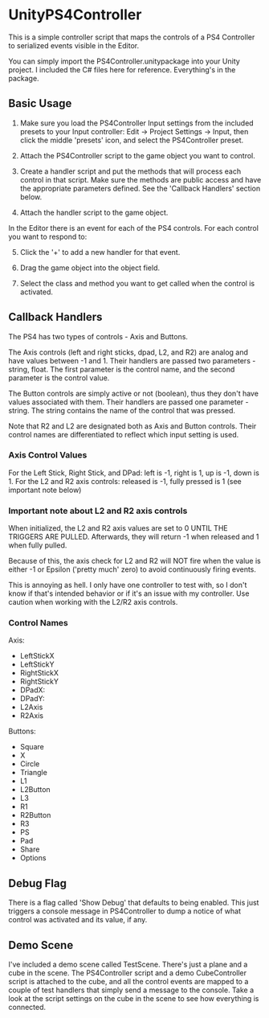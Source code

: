 # UnityPS4Controller
This is a simple controller script that maps the controls of a PS4 Controller to serialized events visible in the Editor.

You can simply import the PS4Controller.unitypackage into your Unity project. I included the C# files here for reference. Everything's in the package.

## Basic Usage
1. Make sure you load the PS4Controller Input settings from the included presets to your Input controller: Edit -> Project Settings -> Input, then click the middle 'presets' icon, and select the PS4Controller preset. 

2. Attach the PS4Controller script to the game object you want to control. 

3. Create a handler script and put the methods that will process each control in that script. Make sure the methods are public access and have the appropriate parameters defined. See the 'Callback Handlers' section below.

4. Attach the handler script to the game object.

In the Editor there is an event for each of the PS4 controls. For each control you want to respond to:

5. Click the '+' to add a new handler for that event. 

6. Drag the game object into the object field.

7. Select the class and method you want to get called when the control is activated.

## Callback Handlers
The PS4 has two types of controls - Axis and Buttons.

The Axis controls (left and right sticks, dpad, L2, and R2) are analog and have values between -1 and 1. Their handlers are passed two parameters - string, float. The first parameter is the control name, and the second parameter is the control value. 

The Button controls are simply active or not (boolean), thus they don't have values associated with them. Their handlers are passed one parameter - string. The string contains the name of the control that was pressed.

Note that R2 and L2 are designated both as Axis and Button controls. Their control names are differentiated to reflect which input setting is used. 

### Axis Control Values
For the Left Stick, Right Stick, and DPad: left is -1, right is 1, up is -1, down is 1.
For the L2 and R2 axis controls: released is -1, fully pressed is 1 (see important note below)

### Important note about L2 and R2 axis controls
When initialized, the L2 and R2 axis values are set to 0 UNTIL THE TRIGGERS ARE PULLED. Afterwards, they will return -1 when released and 1 when fully pulled.

Because of this, the axis check for L2 and R2 will NOT fire when the value is either -1 or Epsilon ('pretty much' zero) to avoid continuously firing events.

This is annoying as hell. I only have one controller to test with, so I don't know if that's intended behavior or if it's an issue with my controller. Use caution when working with the L2/R2 axis controls.

### Control Names
Axis:
* LeftStickX
* LeftStickY
* RightStickX
* RightStickY
* DPadX:
* DPadY:
* L2Axis
* R2Axis

Buttons:
* Square
* X
* Circle
* Triangle
* L1
* L2Button
* L3
* R1
* R2Button
* R3
* PS
* Pad
* Share
* Options

## Debug Flag
There is a flag called 'Show Debug' that defaults to being enabled. This just triggers a console message in PS4Controller to dump a notice of what control was activated and its value, if any.

## Demo Scene
I've included a demo scene called TestScene. There's just a plane and a cube in the scene. The PS4Controller script and a demo CubeController script is attached to the cube, and all the control events are mapped to a couple of test handlers that simply send a message to the console. Take a look at the script settings on the cube in the scene to see how everything is connected.